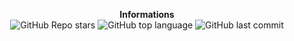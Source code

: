 <p align="center"> 
    <b>Informations</b><br>
    <img alt="GitHub Repo stars" src="https://img.shields.io/github/stars/Matthieu946/Cesar">
    <img alt="GitHub top language" src="https://img.shields.io/github/languages/top/Mattnox946/Cesar">
    <img alt="GitHub last commit" src="https://img.shields.io/github/last-commit/Mattnox946/Guildead">
</p>
